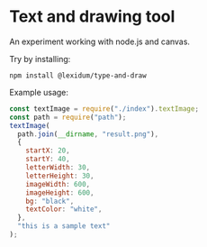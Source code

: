 # Text and drawing tool

An experiment working with node.js and canvas.

Try by installing:

```
npm install @lexidum/type-and-draw
```

Example usage:

```js
const textImage = require("./index").textImage;
const path = require("path");
textImage(
  path.join(__dirname, "result.png"),
  {
    startX: 20,
    startY: 40,
    letterWidth: 30,
    letterHeight: 30,
    imageWidth: 600,
    imageHeight: 600,
    bg: "black",
    textColor: "white",
  },
  "this is a sample text"
);
```
